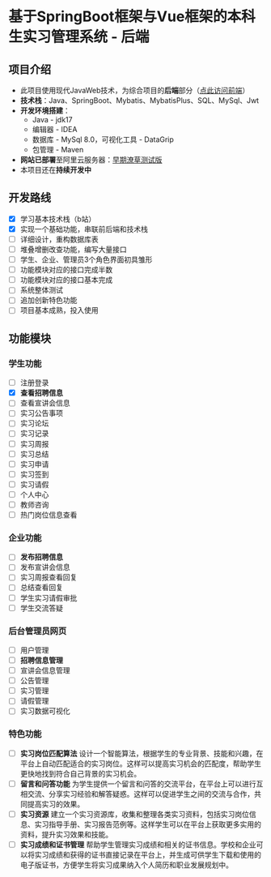 # 基于SpringBoot框架与Vue框架的本科生实习管理系统 - 后端
## 项目介绍
- 此项目使用现代JavaWeb技术，为综合项目的**后端**部分（[点此访问前端](https://github.com/AndyC5H10O5/JobHuntSystem-Face)）
- **技术栈**：Java、SpringBoot、Mybatis、MybatisPlus、SQL、MySql、Jwt
- **开发环境搭建**：
  - Java - jdk17
  - 编辑器 - IDEA
  - 数据库 - MySql 8.0，可视化工具 - DataGrip
  - 包管理 - Maven
- **网站已部署**至阿里云服务器：[早期潦草测试版](http://8.134.129.163)
- 本项目还在**持续开发中**
## 开发路线
- [x] 学习基本技术栈（b站）
- [x] 实现一个基础功能，串联前后端和技术栈
- [ ] 详细设计，重构数据库表
- [ ] 堆叠增删改查功能，编写大量接口
- [ ] 学生、企业、管理员3个角色界面初具雏形
- [ ] 功能模块对应的接口完成半数
- [ ] 功能模块对应的接口基本完成
- [ ] 系统整体测试
- [ ] 追加创新特色功能
- [ ] 项目基本成熟，投入使用
## 功能模块
### 学生功能
- [ ] 注册登录
- [x] **查看招聘信息**
- [ ] 查看宣讲会信息
- [ ] 实习公告事项
- [ ] 实习论坛
- [ ] 实习记录
- [ ] 实习周报
- [ ] 实习总结
- [ ] 实习申请
- [ ] 实习签到
- [ ] 实习请假
- [ ] 个人中心
- [ ] 教师咨询
- [ ] 热门岗位信息查看
### 企业功能
- [ ] **发布招聘信息**
- [ ] 发布宣讲会信息
- [ ] 实习周报查看回复
- [ ] 总结查看回复
- [ ] 学生实习请假审批
- [ ] 学生交流答疑
### 后台管理员网页
- [ ] 用户管理
- [ ] **招聘信息管理**
- [ ] 宣讲会信息管理
- [ ] 公告管理
- [ ] 实习管理
- [ ] 请假管理
- [ ] 实习数据可视化

### 特色功能
- [ ] **实习岗位匹配算法**
设计一个智能算法，根据学生的专业背景、技能和兴趣，在平台上自动匹配适合的实习岗位。这样可以提高实习机会的匹配度，帮助学生更快地找到符合自己背景的实习机会。 
- [ ] **留言和问答功能**
为学生提供一个留言和问答的交流平台，在平台上可以进行互相交流、分享实习经验和解答疑惑。这样可以促进学生之间的交流与合作，共同提高实习的效果。
- [ ] **实习资源**
建立一个实习资源库，收集和整理各类实习资料，包括实习岗位信息、实习指导手册、实习报告范例等。这样学生可以在平台上获取更多实用的资料，提升实习效果和技能。
- [ ] **实习成绩和证书管理**
帮助学生管理实习成绩和相关的证书信息。学校和企业可以将实习成绩和获得的证书直接记录在平台上，并生成可供学生下载和使用的电子版证书，方便学生将实习成果纳入个人简历和职业发展规划中。